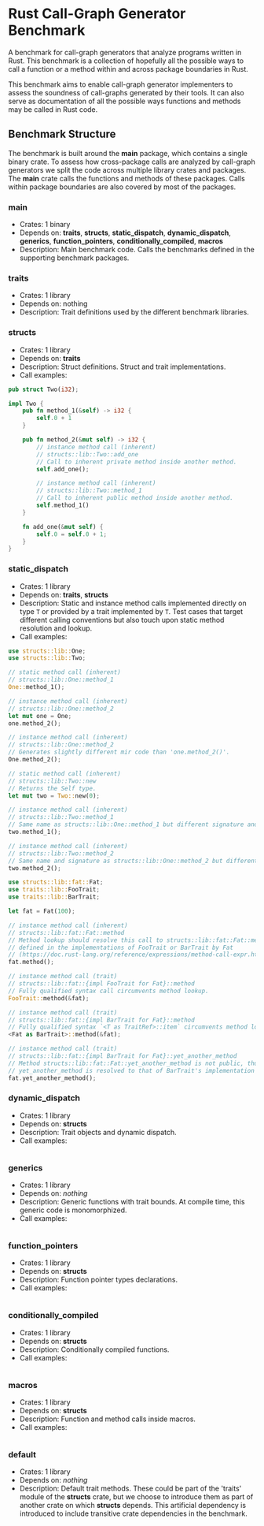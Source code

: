 # Rust Call-Graph Generator Benchmark

A benchmark for call-graph generators that analyze programs written in Rust. This benchmark is a
collection of hopefully all the possible ways to call a function or a method within and across
package boundaries in Rust.

This benchmark aims to enable call-graph generator implementers to assess the soundness of
call-graphs generated by their tools. It can also serve as documentation of all the possible ways
functions and methods may be called in Rust code.

## Benchmark Structure

The benchmark is built around the **main** package, which contains a single binary crate. To assess
how cross-package calls are analyzed by call-graph generators we split the code across multiple
library crates and packages. The **main** crate calls the functions and methods of these packages.
Calls within package boundaries are also covered by most of the packages.

### main
- Crates:
    1 binary
- Depends on:
    **traits**, **structs**, **static_dispatch**, **dynamic_dispatch**, **generics**,
    **function\_pointers**, **conditionally\_compiled**, **macros**
- Description:
    Main benchmark code. Calls the benchmarks defined in the supporting benchmark packages.

### traits
- Crates:
    1 library
- Depends on:
    nothing
- Description:
    Trait definitions used by the different benchmark libraries.

### structs
- Crates:
    1 library
- Depends on:
    **traits**
- Description:
    Struct definitions. Struct and trait implementations.
- Call examples:
```rust
pub struct Two(i32);

impl Two {
    pub fn method_1(&self) -> i32 {
        self.0 + 1
    }

    pub fn method_2(&mut self) -> i32 {
        // instance method call (inherent)
        // structs::lib::Two::add_one
        // Call to inherent private method inside another method.
        self.add_one();

        // instance method call (inherent)
        // structs::lib::Two::method_1
        // Call to inherent public method inside another method.
        self.method_1()
    }

    fn add_one(&mut self) {
        self.0 = self.0 + 1;
    }
}
```

### static\_dispatch
- Crates:
    1 library
- Depends on:
    **traits**, **structs**
- Description:
    Static and instance method calls implemented directly on type `T` or provided by a trait
    implemented by `T`. Test cases that target different calling conventions but also touch upon
    static method resolution and lookup.
- Call examples:
```rust
use structs::lib::One;
use structs::lib::Two;

// static method call (inherent)
// structs::lib::One::method_1
One::method_1();

// instance method call (inherent)
// structs::lib::One::method_2
let mut one = One;
one.method_2();

// instance method call (inherent)
// structs::lib::One::method_2
// Generates slightly different mir code than 'one.method_2()'.
One.method_2();

// static method call (inherent)
// structs::lib::Two::new
// Returns the Self type.
let mut two = Two::new(0);

// instance method call (inherent)
// structs::lib::Two::method_1
// Same name as structs::lib::One::method_1 but different signature and definition path.
two.method_1();

// instance method call (inherent)
// structs::lib::Two::method_2
// Same name and signature as structs::lib::One::method_2 but different definition path.
two.method_2();
```

```rust
use structs::lib::fat::Fat;
use traits::lib::FooTrait;
use traits::lib::BarTrait;

let fat = Fat(100);

// instance method call (inherent)
// structs::lib::fat::Fat::method
// Method lookup should resolve this call to structs::lib::fat::Fat::method and not to the methods
// defined in the implementations of FooTrait or BarTrait by Fat
// (https://doc.rust-lang.org/reference/expressions/method-call-expr.html).
fat.method();

// instance method call (trait)
// structs::lib::fat::{impl FooTrait for Fat}::method
// Fully qualified syntax call circumvents method lookup.
FooTrait::method(&fat);

// instance method call (trait)
// structs::lib::fat::{impl BarTrait for Fat}::method
// Fully qualified syntax `<T as TraitRef>::item` circumvents method lookup.
<Fat as BarTrait>::method(&fat);

// instance method call (trait)
// structs::lib::fat::{impl BarTrait for Fat}::yet_another_method
// Method structs::lib::fat::Fat::yet_another_method is not public, thus the call to
// yet_another_method is resolved to that of BarTrait's implementation by Fat.
fat.yet_another_method();
```

### dynamic\_dispatch
- Crates:
    1 library
- Depends on:
    **structs**
- Description:
    Trait objects and dynamic dispatch.
- Call examples:
```rust
```

### generics
- Crates:
    1 library
- Depends on:
    *nothing*
- Description:
    Generic functions with trait bounds. At compile time, this generic code
    is monomorphized.
- Call examples:
```rust
```

### function\_pointers
- Crates:
    1 library
- Depends on:
    **structs**
- Description:
    Function pointer types declarations.
- Call examples:
```rust
```

### conditionally\_compiled
- Crates:
    1 library
- Depends on:
    **structs**
- Description:
    Conditionally compiled functions.
- Call examples:
```rust
```

### macros
- Crates:
    1 library
- Depends on:
    **structs**
- Description:
    Function and method calls inside macros.
- Call examples:
```rust
```

### default
 - Crates:
    1 library
 - Depends on:
    *nothing*
 - Description:
    Default trait methods. These could be part of the 'traits' module of the
    **structs** crate, but we choose to introduce them as part of another crate
    on which **structs** depends. This artificial dependency is introduced to
    include transitive crate dependencies in the benchmark.
